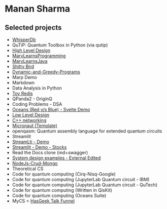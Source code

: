 # Manan Sharma

## Selected projects

- [WhisperDb](https://github.com/drmanan/WhisperDb/)
- QuTiP: Quantum Toolbox in Python (via qutip)
- [High Level Design](https://github.com/drmanan/high-level-design)
- [MarvLearnsProgramming](https://mananshr.github.io/Marv-Learns-Programming/)
- [MarvLearnsJava](https://github.com/mananshr/MarvLearnsJava)
- [Shitty Bird](https://github.com/drmanan/shitty-bird)
- [Dynamic-and-Greedy-Programs](https://github.com/drmanan/Dynamic-and-Greedy-Programs)
- Marp Demo
- Markdown
- Data Analysis in Python
- [Toy Redis](https://github.com/mananshr/ToyRedis)
- QPanda2 - OriginQ
- Coding Problems - DSA
- [Oceans (Red v/s Blue) - Svelte Demo](https://github.com/mananshr/Oceans)
- [Low Level Design](https://github.com/drmanan/low-level-design) 
- [C++ networking](https://github.com/drmanan/Cpp-Networking)
- [Micronaut (Template)](https://github.com/mananshr/micronaut_template)
- openqasm: Quantum assembly language for extended quantum circuits
- Streamlit
- [StreamLti - Demo](https://github.com/mananshr/StreamLit-Test)
- [Streamlit - Demo - Stocks](https://github.com/mananshr/StreamLit-Stocks-Test)
- Read the Docs clone (md+swagger)
- [System design examples - External Edited](https://github.com/mananshr/system-design)
- [NodeJs-Crud-Mongo](https://github.com/mananshr/nodejs-crud-mongo-starter)
- Theoretical CS
- Code for quantum computing (Cirq-Nisq-Google)
- Code for quantum computing (JupyterLab Quantum circuit - IBM)
- Code for quantum computing (JupyterLab Quantum circuit - QuTech)
- Code for quantum computing (Written in QisKit)
- Code for quantum computing (Oceans Suite)
- MyCS
= [HasGeek Talk Funnel](https://github.com/mananshr/funnel)
